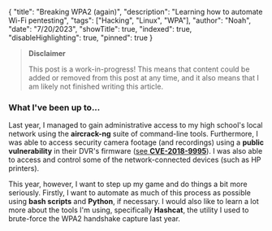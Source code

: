 {
    "title": "Breaking WPA2 (again)",
    "description": "Learning how to automate Wi-Fi pentesting",
    "tags": ["Hacking", "Linux", "WPA"],
    "author": "Noah",
    "date": "7/20/2023",
    "showTitle": true,
    "indexed": true,
    "disableHighlighting": true,
    "pinned": true
}

> **Disclaimer**
> 
> This post is a work-in-progress! This means that content could be added or removed from this post at any time, and it also means that I am likely not finished writing this article.

### What I've been up to...

Last year, I managed to gain administrative access to my high school's local network using the **aircrack-ng** suite of command-line tools. Furthermore, I was able to access security camera footage (and recordings) using a **public vulnerability** in their DVR's firmware ([see **CVE-2018-9995**](https://nvd.nist.gov/vuln/detail/CVE-2018-9995)). I was also able to access and control some of the network-connected devices (such as HP printers).

This year, however, I want to step up my game and do things a bit more seriously. Firstly, I want to automate as much of this process as possible using **bash scripts** and **Python**, if necessary. I would also like to learn a lot more about the tools I'm using, specifically **Hashcat**, the utility I used to brute-force the WPA2 handshake capture last year.